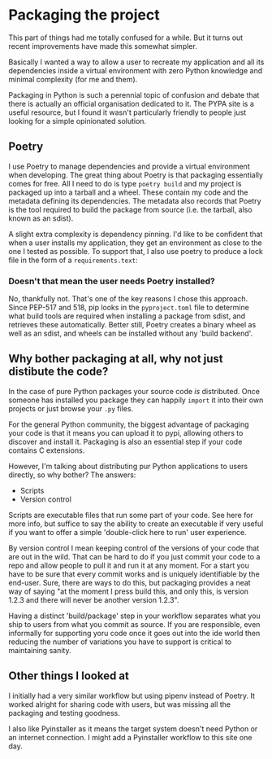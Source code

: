 # Packaging the project
This part of things had me totally confused for a while. But it turns out recent improvements have made this somewhat simpler.

Basically I wanted a way to allow a user to recreate my application and all its dependencies inside a virtual environment with zero Python knowledge and minimal complexity (for me and them).

Packaging in Python is such a perennial topic of confusion and debate that there is actually an official organisation dedicated to it. 
The PYPA site is a useful resource, but I found it wasn't particularly friendly to people just looking for a simple opinionated solution.

## Poetry
I use Poetry to manage dependencies and provide a virtual environment when developing. The great thing about Poetry is that packaging essentially comes for free. All I need to do is type `poetry build` and my project is packaged up into a tarball and a wheel. These contain my code and the metadata defining its dependencies. The metadata also records that Poetry is the tool required to build the package from source (i.e. the tarball, also known as an sdist).

A slight extra complexity is dependency pinning. I'd like to be confident that when a user installs my application, they get an environment as close to the one I tested as possible.
To support that, I also use poetry to produce a lock file in the form of a `requirements.text`:



### Doesn't that mean the user needs Poetry installed?
No, thankfully not. That's one of the key reasons I chose this approach. 
Since PEP-517 and 518, pip looks in the `pyproject.toml` file to determine what build tools are required when installing a package from sdist, and retrieves these automatically. 
Better still, Poetry creates a binary wheel as well as an sdist, and wheels can be installed without any 'build backend'.

## Why bother packaging at all, why not just distibute the code?
In the case of pure Python packages your source code *is* distributed. Once someone has installed you package they can happily `import` it into their own projects or just browse your `.py` files. 

For the general Python community, the biggest advantage of packaging your code is that it means you can upload it to pypi, allowing others to discover and install it. Packaging is also an essential step if your code contains C extensions.

However, I'm talking about distributing pur Python applications to users directly, so why bother? The answers:

- Scripts
- Version control

Scripts are executable files that run some part of your code. See here for more info, but suffice to say the ability to create an executable if very useful if you want to offer a simple 'double-click here to run' user experience.

By version control I mean keeping control of the versions of your code that are out in the wild. That can be hard to do if you just commit your code to a repo and allow people to pull it and run it at any moment. For a start you have to be sure that every commit works and is uniquely identifiable by the end-user. Sure, there are ways to do this, but packaging provides a neat way of saying "at the moment I press build this, and only this, is version 1.2.3 and there will never be another version 1.2.3". 

Having a distinct 'build/package' step in your workflow separates what you ship to users from what you commit as source. If you are responsible, even informally for supporting yoru code once it goes out into the ide world then reducing the number of variations you have to support is critical to maintaining sanity.

## Other things I looked at

I initially had a very similar workflow but using pipenv instead of Poetry. It worked alright for sharing code with users, but was missing all the packaging and testing goodness.

I also like Pyinstaller as it means the target system doesn't need Python or an internet connection. I might add a Pyinstaller workflow to this site one day.
